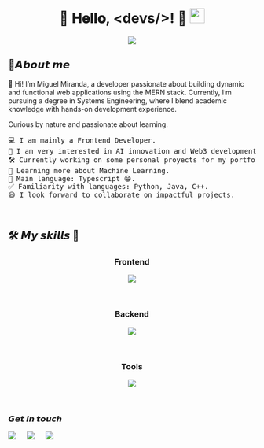 <h1 align="center">
👋 𝐇𝐞𝐥𝐥𝐨, &lt;devs/&gt;! 🚀  
	<img src="https://media.giphy.com/media/hvRJCLFzcasrR4ia7z/giphy.gif" width="30">
</h1>
<p align="center">
<a href="https://github.com/DenverCoder1/readme-typing-svg">
  <img src="https://readme-typing-svg.herokuapp.com?lines=Systems+Engineering+Student;MERN+Stack+Web+Developer;UX%20/%20UI%20%20Enthusiast;Always%20learning%20new%20things&center=true&width=500&height=40">
</a>
	
</p>
<h2>🌱𝘼𝙗𝙤𝙪𝙩 𝙢𝙚</h2>
<p>
    👋 Hi! I’m Miguel Miranda, a developer passionate about building dynamic and functional web applications using the MERN stack. Currently, I’m pursuing a degree in Systems Engineering, where I blend academic knowledge with hands-on development experience.

Curious by nature and passionate about learning.

</p>
<pre>
💻 I am mainly a Frontend Developer.
📝 I am very interested in AI innovation and Web3 development.
🛠️ Currently working on some personal proyects for my portfolio.
🌱 Learning more about Machine Learning.
🌟 Main language: Typescript 😁.
✅ Familiarity with languages: Python, Java, C++.
😃 I look forward to collaborate on impactful projects.
</pre>
<br/>
<h2 >
  🛠️ 𝙈𝙮 𝙨𝙠𝙞𝙡𝙡𝙨 🔧
</h2>

   <h3 align="center">Frontend</h3>
<p align="center">
  <a href="https://skillicons.dev">
    <img src="https://skillicons.dev/icons?i=html,css,javascript,typescript,react,redux,tailwind,sass,nextjs&perline=14" />
  </a>
</p>
<br/>
  <h3 align="center">Backend</h3>
<p align="center">
  <a href="https://skillicons.dev">
    <img src="https://skillicons.dev/icons?i=nodejs,mongo,firebase,express,postgresql&perline=14" />
  </a>
</p>
<br/>
  <h3 align="center">Tools</h3>
<p align="center">
  <a href="https://skillicons.dev">
    <img src="https://skillicons.dev/icons?i=git,github,pnpm,vscode,cursor,vite,jest,babel,postman,docker,graphql,gulp,mui,figma&perline=14" />
  </a>
</p>
<br/>
<h3>𝙂𝙚𝙩 𝙞𝙣 𝙩𝙤𝙪𝙘𝙝</h3>
<a target="_blank" href="https://www.linkedin.com/in/mirchez/"><img src="https://img.shields.io/badge/-LinkedIn-0077B5?style=for-the-badge&logo=Linkedin&logoColor=white"></img></a>
&emsp;
<a target="_blank" href="mailto:mmirandasanchez16@gmail.com"
><img src="https://img.shields.io/badge/-Gmail-D14836?style=for-the-badge&logo=Gmail&logoColor=white"></img></a>
&emsp;
<a target="_blank" href="https://www.instagram.com/mirchez_/"><img src="https://img.shields.io/badge/Instagram-1DA1F2?style=for-the-badge&logo=Twitter&logoColor=white"></img></a>
